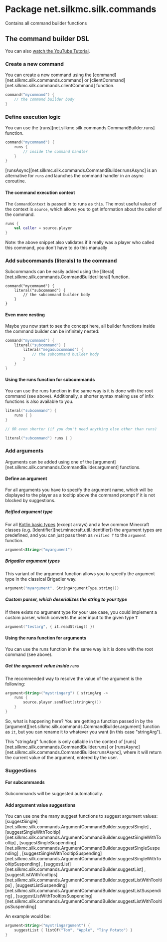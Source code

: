 # Package net.silkmc.silk.commands

Contains all command builder functions

## The command builder DSL

You can also [watch the YouTube Tutorial](https://youtu.be/KPAw8mxwskQ).

### Create a new command

You can create a new command using the [command][net.silkmc.silk.commands.command]
or [clientCommand][net.silkmc.silk.commands.clientCommand] function.

```kt
command("mycommand") {
    // the command builder body
}
```

### Define execution logic

You can use the [runs][net.silkmc.silk.commands.CommandBuilder.runs] function.

```kt
command("mycommand") {
    runs {
        // inside the command handler
    }
}
```

[runsAsync][net.silkmc.silk.commands.CommandBuilder.runsAsync] is an alternative for `runs` and launches the command
handler in an async coroutine.

#### The command execution context

The `CommandContext` is passed in to runs as `this`. The most useful value of the context is `source`, which allows you
to get information about the caller of the command.

```kt
runs {
    val caller = source.player
}
```

Note: the above snippet also validates if it really was a player who called this command, you don't have to do this
manually

### Add subcommands (literals) to the command

Subcommands can be easily added using the [literal][net.silkmc.silk.commands.CommandBuilder.literal] function.

```
command("mycommand") {
    literal("subcommand") {
        // the subcommand builder body
    }
}
```

#### Even more nesting

Maybe you now start to see the concept here, all builder functions inside the command builder can be infinitely nested:

```kt
command("mycommand") {
    literal("subcommand") {
        literal("megasubcommand") {
            // the subcommand builder body
        }
    }
}
```

#### Using the runs function for subcommands

You can use the runs function in the same way is it is done with the root command (see above). Additionally, a shorter
syntax making use of infix functions is also available to you.

```kt
literal("subcommand") {
    runs { }
}

// OR even shorter (if you don't need anything else other than runs)

literal("subcommand") runs { }
```

### Add arguments

Arguments can be added using one of the [argument][net.silkmc.silk.commands.CommandBuilder.argument] functions.

#### Define an argument

For all arguments you have to specify the argument name, which will be displayed to the player as a tooltip above the
command prompt if it is not blocked by suggestions.

##### Reified argument type

For all [Kotlin basic types](https://kotlinlang.org/docs/basic-types.html) (except arrays) and a few common Minecraft
classes (e.g. [Identifier][net.minecraft.util.Identifier]) the argument types are predefined, and you can just pass them
as `reified T` to the `argument` function.

```kt
argument<String>("myargument")
```

##### Brigadier argument types

This variant of the argument function allows you to specify the argument type in the classical Brigadier way.

```kt
argument("myargument", StringArgumentType.string())
```

##### Custom parser, which deserializes the string to your type

If there exists no argument type for your use case, you could implement a custom parser, which converts the user input
to the given type `T`

```kt
argument("testarg", { it.readString() })
```

#### Using the runs function for arguments

You can use the runs function in the same way is it is done with the root command (see above).

##### Get the argument value inside `runs`

The recommended way to resolve the value of the argument is the following:

```kt
argument<String>("mystringarg") { stringArg ->
    runs {
        source.player.sendText(stringArg())
    }
}
```

So, what is happening here? You are getting a function passed in by
the [argument][net.silkmc.silk.commands.CommandBuilder.argument] function as `it`, but you can rename it to whatever you
want (in this case "stringArg").

This "stringArg" function is only callable in the context of [runs][net.silkmc.silk.commands.CommandBuilder.runs]
or [runsAsync][net.silkmc.silk.commands.CommandBuilder.runsAsync], where it will return the current value of the
argument, entered by the user.

### Suggestions

#### For subcommands

Subcommands will be suggested automatically.

#### Add argument value suggestions

You can use one the many suggest functions to suggest argument values:
[suggestSingle][net.silkmc.silk.commands.ArgumentCommandBuilder.suggestSingle]
, [suggestSingleWithTooltip][net.silkmc.silk.commands.ArgumentCommandBuilder.suggestSingleWithTooltip]
, [suggestSingleSuspending][net.silkmc.silk.commands.ArgumentCommandBuilder.suggestSingleSuspending]
, [suggestSingleWithTooltipSuspending][net.silkmc.silk.commands.ArgumentCommandBuilder.suggestSingleWithTooltipSuspending]
, [suggestList][net.silkmc.silk.commands.ArgumentCommandBuilder.suggestList]
, [suggestListWithTooltips][net.silkmc.silk.commands.ArgumentCommandBuilder.suggestListWithTooltips]
, [suggestListSuspending][net.silkmc.silk.commands.ArgumentCommandBuilder.suggestListSuspending]
, [suggestListWithTooltipsSuspending][net.silkmc.silk.commands.ArgumentCommandBuilder.suggestListWithTooltipsSuspending]

An example would be:

```kt
argument<String>("mystringargument") {
    suggestList { listOf("Tom", "Apple", "Tiny Potato") }
}
```
